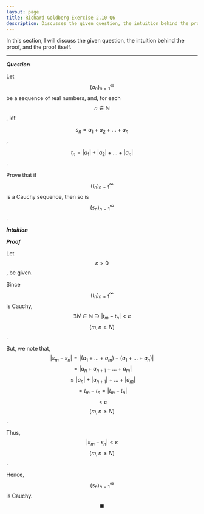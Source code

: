 ```yaml
---
layout: page
title: Richard Goldberg Exercise 2.10 Q6
description: Discusses the given question, the intuition behind the proof, and the proof itself
---
```


In this section, I will discuss the given question, the intuition behind the proof, and the
proof itself.

---

_**Question**_

Let $$(a_n)_{n=1}^{\infty}$$ be a sequence of real numbers, and, for each $$n \in \mathbb{N}$$, let

$$s_n = a_1 + a_2 + ... + a_n$$,

$$t_n = \lvert a_1 \rvert + \lvert a_2 \rvert + ... + \lvert a_n \rvert$$.

Prove that if $$(t_n)_{n=1}^{\infty}$$ is a Cauchy sequence, then so is $$(s_n)_{n=1}^{\infty}$$.

_**Intuition**_

_**Proof**_

Let $$\varepsilon > 0$$, be given.

Since $$(t_n)_{n=1}^{\infty}$$ is Cauchy, $$\exists N \in \mathbb{N} \ni \lvert t_m - t_n \rvert < \varepsilon$$
$$(m,n \geqslant N)$$.

But, we note that, $$\lvert s_m - s_n \rvert = \lvert (a_1 + ... + a_m) - (a_1 + ... + a_n) \rvert$$
$$ = \lvert a_n + a_{n + 1} +  ... + a_m \rvert$$
$$ \leqslant \lvert a_n \rvert + \lvert a_{n + 1} \rvert + ... + \lvert a_m \rvert$$
$$ = t_m - t_n = \lvert t_m - t_n \rvert$$ $$ < \varepsilon$$ $$(m, n \geqslant N)$$.

Thus, $$\lvert s_m - s_n \rvert < \varepsilon$$
$$(m, n \geqslant N)$$.

Hence, $$(s_n)_{n=1}^{\infty}$$ is Cauchy. $$\blacksquare$$
